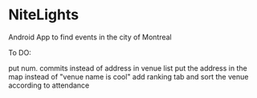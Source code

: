 NiteLights
==========

Android App to find events in the city of Montreal

To DO:

put num. commits instead of address in venue list
put the address in the map instead of "venue name is cool"
add ranking tab and sort the venue according to attendance 

